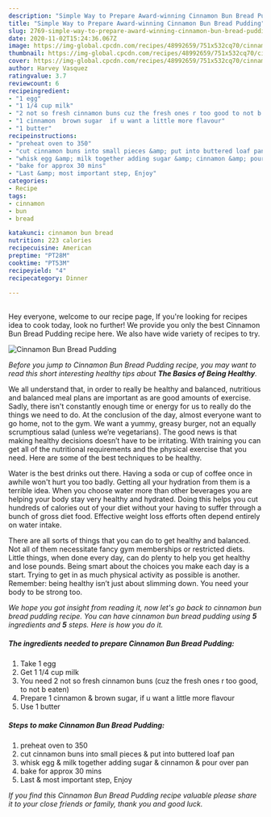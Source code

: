 ```yaml
---
description: "Simple Way to Prepare Award-winning Cinnamon Bun Bread Pudding"
title: "Simple Way to Prepare Award-winning Cinnamon Bun Bread Pudding"
slug: 2769-simple-way-to-prepare-award-winning-cinnamon-bun-bread-pudding
date: 2020-11-02T15:24:36.067Z
image: https://img-global.cpcdn.com/recipes/48992659/751x532cq70/cinnamon-bun-bread-pudding-recipe-main-photo.jpg
thumbnail: https://img-global.cpcdn.com/recipes/48992659/751x532cq70/cinnamon-bun-bread-pudding-recipe-main-photo.jpg
cover: https://img-global.cpcdn.com/recipes/48992659/751x532cq70/cinnamon-bun-bread-pudding-recipe-main-photo.jpg
author: Harvey Vasquez
ratingvalue: 3.7
reviewcount: 6
recipeingredient:
- "1 egg"
- "1 1/4 cup milk"
- "2 not so fresh cinnamon buns cuz the fresh ones r too good to not b eaten"
- "1 cinnamon  brown sugar  if u want a little more flavour"
- "1 butter"
recipeinstructions:
- "preheat oven to 350"
- "cut cinnamon buns into small pieces &amp; put into buttered loaf pan"
- "whisk egg &amp; milk together adding sugar &amp; cinnamon &amp; pour over pan"
- "bake for approx 30 mins"
- "Last &amp; most important step, Enjoy"
categories:
- Recipe
tags:
- cinnamon
- bun
- bread

katakunci: cinnamon bun bread 
nutrition: 223 calories
recipecuisine: American
preptime: "PT28M"
cooktime: "PT53M"
recipeyield: "4"
recipecategory: Dinner

---
```

<br>
Hey everyone, welcome to our recipe page, If you're looking for recipes idea to cook today, look no further! We provide you only the best Cinnamon Bun Bread Pudding recipe here. We also have wide variety of recipes to try.
<br>


![Cinnamon Bun Bread Pudding](https://img-global.cpcdn.com/recipes/48992659/751x532cq70/cinnamon-bun-bread-pudding-recipe-main-photo.jpg)

<i>Before you jump to Cinnamon Bun Bread Pudding recipe, you may want to read this short interesting healthy tips about <strong>The Basics of Being Healthy</strong>.</i>

We all understand that, in order to really be healthy and balanced, nutritious and balanced meal plans are important as are good amounts of exercise. Sadly, there isn't constantly enough time or energy for us to really do the things we need to do. At the conclusion of the day, almost everyone want to go home, not to the gym. We want a yummy, greasy burger, not an equally scrumptious salad (unless we’re vegetarians). The good news is that making healthy decisions doesn’t have to be irritating. With training you can get all of the nutritional requirements and the physical exercise that you need. Here are some of the best techniques to be healthy.

Water is the best drinks out there. Having a soda or cup of coffee once in awhile won't hurt you too badly. Getting all your hydration from them is a terrible idea. When you choose water more than other beverages you are helping your body stay very healthy and hydrated. Doing this helps you cut hundreds of calories out of your diet without your having to suffer through a bunch of gross diet food. Effective weight loss efforts often depend entirely on water intake.

There are all sorts of things that you can do to get healthy and balanced. Not all of them necessitate fancy gym memberships or restricted diets. Little things, when done every day, can do plenty to help you get healthy and lose pounds. Being smart about the choices you make each day is a start. Trying to get in as much physical activity as possible is another. Remember: being healthy isn’t just about slimming down. You need your body to be strong too. 


<i>We hope you got insight from reading it, now let's go back to cinnamon bun bread pudding recipe. You can have cinnamon bun bread pudding using <strong>5</strong> ingredients and <strong>5</strong> steps. Here is how you do it.
</i>

##### The ingredients needed to prepare Cinnamon Bun Bread Pudding:

1. Take 1 egg
1. Get 1 1/4 cup milk
1. You need 2 not so fresh cinnamon buns (cuz the fresh ones r too good, to not b eaten)
1. Prepare 1 cinnamon &amp; brown sugar,  if u want a little more flavour
1. Use 1 butter


##### Steps to make Cinnamon Bun Bread Pudding:

1. preheat oven to 350
1. cut cinnamon buns into small pieces &amp; put into buttered loaf pan
1. whisk egg &amp; milk together adding sugar &amp; cinnamon &amp; pour over pan
1. bake for approx 30 mins
1. Last &amp; most important step, Enjoy


<i>If you find this Cinnamon Bun Bread Pudding recipe valuable please share it to your close friends or family, thank you and good luck.</i>

